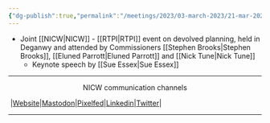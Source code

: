 ```yaml
---
{"dg-publish":true,"permalink":"/meetings/2023/03-march-2023/21-mar-2023/"}
---
```



- Joint [[NICW\|NICW]] - [[RTPI\|RTPI]] event on devolved planning, held in Deganwy and attended by Commissioners [[Stephen Brooks\|Stephen Brooks]], [[Eluned Parrott\|Eluned Parrott]] and  [[Nick Tune\|Nick Tune]]
	- Keynote speech by [[Sue Essex\|Sue Essex]]
***
<p style="text-align: center;">NICW communication channels</p>

󠁧 |[Website](https://nationalinfrastructurecommission.wales)|[Mastodon](https://toot.wales/@NICW)|[Pixelfed](https://pix.toot.wales/NICW)|[Linkedin](https://www.linkedin.com/company/26268509/)|[Twitter](https://twitter.com/InfraCommCymru)|
***
